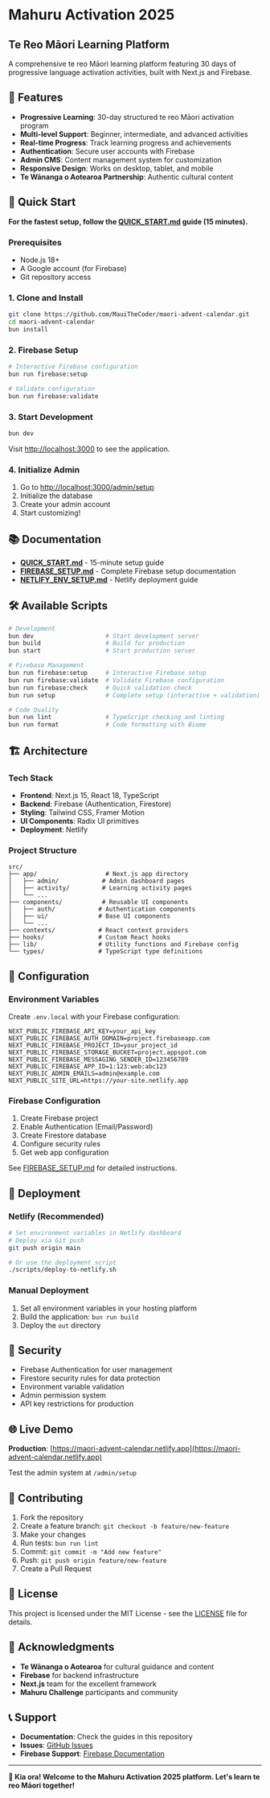 # Mahuru Activation 2025
## Te Reo Māori Learning Platform

A comprehensive te reo Māori learning platform featuring 30 days of progressive language activation activities, built with Next.js and Firebase.

## 🌿 Features

- **Progressive Learning**: 30-day structured te reo Māori activation program
- **Multi-level Support**: Beginner, intermediate, and advanced activities
- **Real-time Progress**: Track learning progress and achievements
- **Authentication**: Secure user accounts with Firebase
- **Admin CMS**: Content management system for customization
- **Responsive Design**: Works on desktop, tablet, and mobile
- **Te Wānanga o Aotearoa Partnership**: Authentic cultural content

## 🚀 Quick Start

**For the fastest setup, follow the [QUICK_START.md](QUICK_START.md) guide (15 minutes).**

### Prerequisites
- Node.js 18+
- A Google account (for Firebase)
- Git repository access

### 1. Clone and Install
```bash
git clone https://github.com/MauiTheCoder/maori-advent-calendar.git
cd maori-advent-calendar
bun install
```

### 2. Firebase Setup
```bash
# Interactive Firebase configuration
bun run firebase:setup

# Validate configuration
bun run firebase:validate
```

### 3. Start Development
```bash
bun dev
```

Visit [http://localhost:3000](http://localhost:3000) to see the application.

### 4. Initialize Admin
1. Go to [http://localhost:3000/admin/setup](http://localhost:3000/admin/setup)
2. Initialize the database
3. Create your admin account
4. Start customizing!

## 📚 Documentation

- **[QUICK_START.md](QUICK_START.md)** - 15-minute setup guide
- **[FIREBASE_SETUP.md](FIREBASE_SETUP.md)** - Complete Firebase setup documentation
- **[NETLIFY_ENV_SETUP.md](NETLIFY_ENV_SETUP.md)** - Netlify deployment guide

## 🛠️ Available Scripts

```bash
# Development
bun dev                    # Start development server
bun build                  # Build for production
bun start                  # Start production server

# Firebase Management
bun run firebase:setup     # Interactive Firebase setup
bun run firebase:validate  # Validate Firebase configuration
bun run firebase:check     # Quick validation check
bun run setup              # Complete setup (interactive + validation)

# Code Quality
bun run lint               # TypeScript checking and linting
bun run format             # Code formatting with Biome
```

## 🏗️ Architecture

### Tech Stack
- **Frontend**: Next.js 15, React 18, TypeScript
- **Backend**: Firebase (Authentication, Firestore)
- **Styling**: Tailwind CSS, Framer Motion
- **UI Components**: Radix UI primitives
- **Deployment**: Netlify

### Project Structure
```
src/
├── app/                   # Next.js app directory
│   ├── admin/            # Admin dashboard pages
│   ├── activity/         # Learning activity pages
│   └── ...
├── components/           # Reusable UI components
│   ├── auth/            # Authentication components
│   ├── ui/              # Base UI components
│   └── ...
├── contexts/            # React context providers
├── hooks/               # Custom React hooks
├── lib/                 # Utility functions and Firebase config
└── types/               # TypeScript type definitions
```

## 🔧 Configuration

### Environment Variables
Create `.env.local` with your Firebase configuration:

```env
NEXT_PUBLIC_FIREBASE_API_KEY=your_api_key
NEXT_PUBLIC_FIREBASE_AUTH_DOMAIN=project.firebaseapp.com
NEXT_PUBLIC_FIREBASE_PROJECT_ID=your_project_id
NEXT_PUBLIC_FIREBASE_STORAGE_BUCKET=project.appspot.com
NEXT_PUBLIC_FIREBASE_MESSAGING_SENDER_ID=123456789
NEXT_PUBLIC_FIREBASE_APP_ID=1:123:web:abc123
NEXT_PUBLIC_ADMIN_EMAILS=admin@example.com
NEXT_PUBLIC_SITE_URL=https://your-site.netlify.app
```

### Firebase Configuration
1. Create Firebase project
2. Enable Authentication (Email/Password)
3. Create Firestore database
4. Configure security rules
5. Get web app configuration

See [FIREBASE_SETUP.md](FIREBASE_SETUP.md) for detailed instructions.

## 🚀 Deployment

### Netlify (Recommended)
```bash
# Set environment variables in Netlify dashboard
# Deploy via Git push
git push origin main

# Or use the deployment script
./scripts/deploy-to-netlify.sh
```

### Manual Deployment
1. Set all environment variables in your hosting platform
2. Build the application: `bun run build`
3. Deploy the `out` directory

## 🔐 Security

- Firebase Authentication for user management
- Firestore security rules for data protection
- Environment variable validation
- Admin permission system
- API key restrictions for production

## 🌐 Live Demo

**Production**: [https://maori-advent-calendar.netlify.app](https://maori-advent-calendar.netlify.app)

Test the admin system at `/admin/setup`

## 🤝 Contributing

1. Fork the repository
2. Create a feature branch: `git checkout -b feature/new-feature`
3. Make your changes
4. Run tests: `bun run lint`
5. Commit: `git commit -m "Add new feature"`
6. Push: `git push origin feature/new-feature`
7. Create a Pull Request

## 📄 License

This project is licensed under the MIT License - see the [LICENSE](LICENSE) file for details.

## 🙏 Acknowledgments

- **Te Wānanga o Aotearoa** for cultural guidance and content
- **Firebase** for backend infrastructure
- **Next.js** team for the excellent framework
- **Mahuru Challenge** participants and community

## 📞 Support

- **Documentation**: Check the guides in this repository
- **Issues**: [GitHub Issues](https://github.com/MauiTheCoder/maori-advent-calendar/issues)
- **Firebase Support**: [Firebase Documentation](https://firebase.google.com/docs)

---

**🌿 Kia ora! Welcome to the Mahuru Activation 2025 platform. Let's learn te reo Māori together!**

